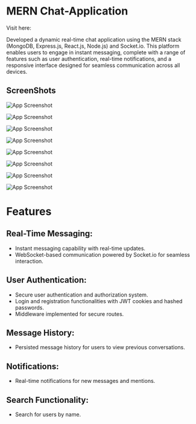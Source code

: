 # **MERN Chat-Application**


Visit here: 

Developed a dynamic real-time chat application using the MERN stack (MongoDB, Express.js, React.js, Node.js) and Socket.io. This platform enables users to engage in instant messaging, complete with a range of features such as user authentication, real-time notifications, and a responsive interface designed for seamless communication across all devices.

## ScreenShots

![App Screenshot](https://res.cloudinary.com/djkvcjvrs/image/upload/v1729567108/github/z2zwvpaalmncc4aupns2.png)

![App Screenshot](https://res.cloudinary.com/djkvcjvrs/image/upload/v1729567108/github/gzff025ajakremuvdwjw.png)

![App Screenshot](https://res.cloudinary.com/djkvcjvrs/image/upload/v1729567108/github/jfl13xr5wkmsohddz0pa.png)

![App Screenshot](https://res.cloudinary.com/djkvcjvrs/image/upload/v1729567108/github/xyd1bkf6hrkp4paad8xg.png)

![App Screenshot](https://res.cloudinary.com/djkvcjvrs/image/upload/v1729567109/github/kw2qxwhbyeeeueae732h.png)

![App Screenshot](https://res.cloudinary.com/djkvcjvrs/image/upload/v1729567109/github/vot0haknyiwbtufdorhc.png)

![App Screenshot](https://res.cloudinary.com/djkvcjvrs/image/upload/v1729567109/github/xrdzjgwn6jbrbbl3utvw.png)

![App Screenshot](https://res.cloudinary.com/djkvcjvrs/image/upload/v1729567109/github/czusuldlww5smg435t6s.png)

# **Features**

## **Real-Time Messaging:**
- Instant messaging capability with real-time updates.
- WebSocket-based communication powered by Socket.io for seamless interaction.

## **User Authentication:**
- Secure user authentication and authorization system.
- Login and registration functionalities with JWT cookies and hashed passwords.
- Middleware implemented for secure routes.

## **Message History:**
- Persisted message history for users to view previous conversations.

## **Notifications:**
- Real-time notifications for new messages and mentions.

## **Search Functionality:**
- Search for users by name.

